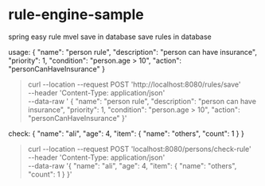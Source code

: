 # rule-engine-sample
spring easy rule mvel save in database 
save rules in database 

usage:
  {
      "name": "person rule",
      "description": "person can have insurance",
      "priority": 1,
      "condition": "person.age > 10",
      "action": "personCanHaveInsurance"
  }
  
 > curl --location --request POST 'http://localhost:8080/rules/save' \
--header 'Content-Type: application/json' \
--data-raw '  {
      "name": "person rule",
      "description": "person can have insurance",
      "priority": 1,
      "condition": "person.age > 10",
      "action": "personCanHaveInsurance"
    }'
    
  
  check:
  {
  "name": "ali",
  "age": 4,
  "item": {
    "name": "others",
    "count": 1
  }
}



> curl --location --request POST 'localhost:8080/persons/check-rule' \
--header 'Content-Type: application/json' \
--data-raw '{
  "name": "ali",
  "age": 4,
  "item": {
    "name": "others",
    "count": 1
  }
}'
  
    
    
    
